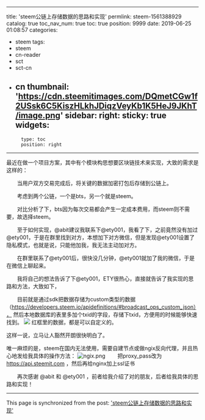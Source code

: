 
---
title: 'steem公链上存储数据的思路和实现'
permlink: steem-1561388929
catalog: true
toc_nav_num: true
toc: true
position: 9999
date: 2019-06-25 01:08:57
categories:
- steem
tags:
- steem
- cn-reader
- sct
- sct-cn
- cn
thumbnail: 'https://cdn.steemitimages.com/DQmetCGw1f2USsk6C5KiszHLkhJDiqzVeyKb1K5HeJ9JKhT/image.png'
sidebar:
    right:
        sticky: true
widgets:
    -
        type: toc
        position: right
---


最近在做一个项目方案，其中有个模块构思想要区块链技术来实现，大致的需求是这样的：

　　当用户双方交易完成后，将关键的数据加密打包后存储到公链上。

　　考虑到两个公链，一个是bts，另一个就是steem。

　　对比分析了下，bts因为每次交易都会产生一定成本费用，而steem则不需要，故选择steem。

　　至于如何实现，@abit建议我联系下@ety001，我看了下，之前竟然没有加过@ety001，于是在群里找到对方，本想加下对方微信，但是发现@ety001设置了隐私模式，也就是说，只能他加我，我无法主动加对方。

　　在群里联系了@ety001后，很快没几分钟，@ety001就加了我的微信，于是在微信上聊起来。

　　我将自己的想法告诉了下@ety001，ETY很热心，直接就告诉了我实现的思路和方法，大致如下，

　　目前就是通过sdk把数据存储为custom类型的数据（https://developers.steem.io/apidefinitions/#broadcast_ops_custom_json），
然后本地数据库的表里多加个txid的字段，存储下txid，方便用的时候能够快速找到。
![](https://cdn.steemitimages.com/DQmetCGw1f2USsk6C5KiszHLkhJDiqzVeyKb1K5HeJ9JKhT/image.png)
红框里的数据，都是可以自定义的。

这样一说，立马让人豁然开朗很快明白了。

唯一麻烦的是，steem在国内无法使用，需要自建节点或做ngix反向代理，并且热心地发给我具体的操作方法：
![ngix.png](https://cdn.steemitimages.com/DQmQEwb7oVPmgPPWwbempRXpHU495xcdaJUb9nHsXD1JvEk/ngix.png)
　　把proxy_pass改为 https://api.steemit.com ，然后再给nginx加上ssl证书


　　再次感谢  @abit 和 @ety001 ，前者给我介绍了对的朋友，后者给我具体的思路和实现！

- - -

This page is synchronized from the post: ['steem公链上存储数据的思路和实现'](https://steemit.com/@rivalhw/steem-1561388929)
